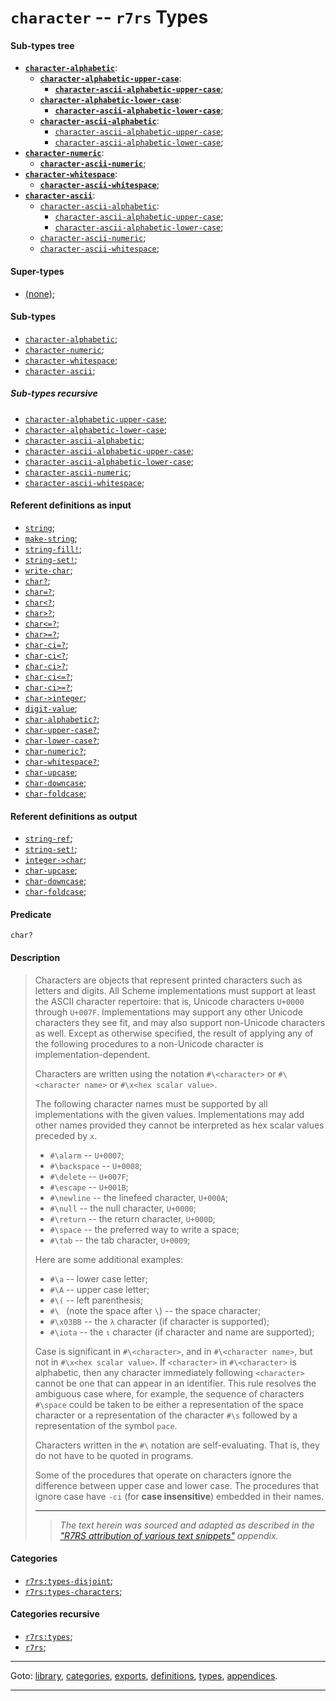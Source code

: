

<a id='type__r7rs__character'></a>

# `character` -- `r7rs` Types


<a id='type__r7rs__character__sub-types-tree'></a>

#### Sub-types tree

* **[`character-alphabetic`](../../r7rs/types/character-alphabetic.md#type__r7rs__character-alphabetic)**:
  * **[`character-alphabetic-upper-case`](../../r7rs/types/character-alphabetic-upper-case.md#type__r7rs__character-alphabetic-upper-case)**:
    * **[`character-ascii-alphabetic-upper-case`](../../r7rs/types/character-ascii-alphabetic-upper-case.md#type__r7rs__character-ascii-alphabetic-upper-case)**;
  * **[`character-alphabetic-lower-case`](../../r7rs/types/character-alphabetic-lower-case.md#type__r7rs__character-alphabetic-lower-case)**:
    * **[`character-ascii-alphabetic-lower-case`](../../r7rs/types/character-ascii-alphabetic-lower-case.md#type__r7rs__character-ascii-alphabetic-lower-case)**;
  * **[`character-ascii-alphabetic`](../../r7rs/types/character-ascii-alphabetic.md#type__r7rs__character-ascii-alphabetic)**:
    * [`character-ascii-alphabetic-upper-case`](../../r7rs/types/character-ascii-alphabetic-upper-case.md#type__r7rs__character-ascii-alphabetic-upper-case);
    * [`character-ascii-alphabetic-lower-case`](../../r7rs/types/character-ascii-alphabetic-lower-case.md#type__r7rs__character-ascii-alphabetic-lower-case);
* **[`character-numeric`](../../r7rs/types/character-numeric.md#type__r7rs__character-numeric)**:
  * **[`character-ascii-numeric`](../../r7rs/types/character-ascii-numeric.md#type__r7rs__character-ascii-numeric)**;
* **[`character-whitespace`](../../r7rs/types/character-whitespace.md#type__r7rs__character-whitespace)**:
  * **[`character-ascii-whitespace`](../../r7rs/types/character-ascii-whitespace.md#type__r7rs__character-ascii-whitespace)**;
* **[`character-ascii`](../../r7rs/types/character-ascii.md#type__r7rs__character-ascii)**:
  * [`character-ascii-alphabetic`](../../r7rs/types/character-ascii-alphabetic.md#type__r7rs__character-ascii-alphabetic):
    * [`character-ascii-alphabetic-upper-case`](../../r7rs/types/character-ascii-alphabetic-upper-case.md#type__r7rs__character-ascii-alphabetic-upper-case);
    * [`character-ascii-alphabetic-lower-case`](../../r7rs/types/character-ascii-alphabetic-lower-case.md#type__r7rs__character-ascii-alphabetic-lower-case);
  * [`character-ascii-numeric`](../../r7rs/types/character-ascii-numeric.md#type__r7rs__character-ascii-numeric);
  * [`character-ascii-whitespace`](../../r7rs/types/character-ascii-whitespace.md#type__r7rs__character-ascii-whitespace);


<a id='type__r7rs__character__super-types'></a>

#### Super-types

 * [(none)](../../r7rs/types/_index.md#toc__r7rs__types);


<a id='type__r7rs__character__sub-types'></a>

#### Sub-types

 * [`character-alphabetic`](../../r7rs/types/character-alphabetic.md#type__r7rs__character-alphabetic);
 * [`character-numeric`](../../r7rs/types/character-numeric.md#type__r7rs__character-numeric);
 * [`character-whitespace`](../../r7rs/types/character-whitespace.md#type__r7rs__character-whitespace);
 * [`character-ascii`](../../r7rs/types/character-ascii.md#type__r7rs__character-ascii);


<a id='type__r7rs__character__sub-types-recursive'></a>

##### Sub-types recursive

 * [`character-alphabetic-upper-case`](../../r7rs/types/character-alphabetic-upper-case.md#type__r7rs__character-alphabetic-upper-case);
 * [`character-alphabetic-lower-case`](../../r7rs/types/character-alphabetic-lower-case.md#type__r7rs__character-alphabetic-lower-case);
 * [`character-ascii-alphabetic`](../../r7rs/types/character-ascii-alphabetic.md#type__r7rs__character-ascii-alphabetic);
 * [`character-ascii-alphabetic-upper-case`](../../r7rs/types/character-ascii-alphabetic-upper-case.md#type__r7rs__character-ascii-alphabetic-upper-case);
 * [`character-ascii-alphabetic-lower-case`](../../r7rs/types/character-ascii-alphabetic-lower-case.md#type__r7rs__character-ascii-alphabetic-lower-case);
 * [`character-ascii-numeric`](../../r7rs/types/character-ascii-numeric.md#type__r7rs__character-ascii-numeric);
 * [`character-ascii-whitespace`](../../r7rs/types/character-ascii-whitespace.md#type__r7rs__character-ascii-whitespace);


<a id='type__r7rs__character__referent-definitions-input'></a>

#### Referent definitions as input

 * [`string`](../../r7rs/definitions/string.md#definition__r7rs__string);
 * [`make-string`](../../r7rs/definitions/make-string.md#definition__r7rs__make-string);
 * [`string-fill!`](../../r7rs/definitions/string-fill_21.md#definition__r7rs__string-fill_21);
 * [`string-set!`](../../r7rs/definitions/string-set_21.md#definition__r7rs__string-set_21);
 * [`write-char`](../../r7rs/definitions/write-char.md#definition__r7rs__write-char);
 * [`char?`](../../r7rs/definitions/char_3f.md#definition__r7rs__char_3f);
 * [`char=?`](../../r7rs/definitions/char_3d_3f.md#definition__r7rs__char_3d_3f);
 * [`char<?`](../../r7rs/definitions/char_3c_3f.md#definition__r7rs__char_3c_3f);
 * [`char>?`](../../r7rs/definitions/char_3e_3f.md#definition__r7rs__char_3e_3f);
 * [`char<=?`](../../r7rs/definitions/char_3c_3d_3f.md#definition__r7rs__char_3c_3d_3f);
 * [`char>=?`](../../r7rs/definitions/char_3e_3d_3f.md#definition__r7rs__char_3e_3d_3f);
 * [`char-ci=?`](../../r7rs/definitions/char-ci_3d_3f.md#definition__r7rs__char-ci_3d_3f);
 * [`char-ci<?`](../../r7rs/definitions/char-ci_3c_3f.md#definition__r7rs__char-ci_3c_3f);
 * [`char-ci>?`](../../r7rs/definitions/char-ci_3e_3f.md#definition__r7rs__char-ci_3e_3f);
 * [`char-ci<=?`](../../r7rs/definitions/char-ci_3c_3d_3f.md#definition__r7rs__char-ci_3c_3d_3f);
 * [`char-ci>=?`](../../r7rs/definitions/char-ci_3e_3d_3f.md#definition__r7rs__char-ci_3e_3d_3f);
 * [`char->integer`](../../r7rs/definitions/char-_3e_integer.md#definition__r7rs__char-_3e_integer);
 * [`digit-value`](../../r7rs/definitions/digit-value.md#definition__r7rs__digit-value);
 * [`char-alphabetic?`](../../r7rs/definitions/char-alphabetic_3f.md#definition__r7rs__char-alphabetic_3f);
 * [`char-upper-case?`](../../r7rs/definitions/char-upper-case_3f.md#definition__r7rs__char-upper-case_3f);
 * [`char-lower-case?`](../../r7rs/definitions/char-lower-case_3f.md#definition__r7rs__char-lower-case_3f);
 * [`char-numeric?`](../../r7rs/definitions/char-numeric_3f.md#definition__r7rs__char-numeric_3f);
 * [`char-whitespace?`](../../r7rs/definitions/char-whitespace_3f.md#definition__r7rs__char-whitespace_3f);
 * [`char-upcase`](../../r7rs/definitions/char-upcase.md#definition__r7rs__char-upcase);
 * [`char-downcase`](../../r7rs/definitions/char-downcase.md#definition__r7rs__char-downcase);
 * [`char-foldcase`](../../r7rs/definitions/char-foldcase.md#definition__r7rs__char-foldcase);


<a id='type__r7rs__character__referent-definitions-output'></a>

#### Referent definitions as output

 * [`string-ref`](../../r7rs/definitions/string-ref.md#definition__r7rs__string-ref);
 * [`string-set!`](../../r7rs/definitions/string-set_21.md#definition__r7rs__string-set_21);
 * [`integer->char`](../../r7rs/definitions/integer-_3e_char.md#definition__r7rs__integer-_3e_char);
 * [`char-upcase`](../../r7rs/definitions/char-upcase.md#definition__r7rs__char-upcase);
 * [`char-downcase`](../../r7rs/definitions/char-downcase.md#definition__r7rs__char-downcase);
 * [`char-foldcase`](../../r7rs/definitions/char-foldcase.md#definition__r7rs__char-foldcase);


<a id='type__r7rs__character__predicate'></a>

#### Predicate

````
char?
````


<a id='type__r7rs__character__description'></a>

#### Description

> Characters are objects that represent printed characters such as
> letters and digits.
> All Scheme implementations must support at least the ASCII character
> repertoire: that is, Unicode characters `U+0000` through `U+007F`.
> Implementations may support any other Unicode characters they see fit,
> and may also support non-Unicode characters as well.
> Except as otherwise specified, the result of applying any of the
> following procedures to a non-Unicode character is implementation-dependent.
> 
> Characters are written using the notation `#\<character>`
> or `#\<character name>` or
> `#\x<hex scalar value>`.
> 
> The following character names must be supported
> by all implementations with the given values.
> Implementations may add other names
> provided they cannot be interpreted as hex scalar values preceded by `x`.
> 
>   * `#\alarm` -- `U+0007`;
>   * `#\backspace` -- `U+0008`;
>   * `#\delete` -- `U+007F`;
>   * `#\escape` -- `U+001B`;
>   * `#\newline` -- the linefeed character, `U+000A`;
>   * `#\null` -- the null character, `U+0000`;
>   * `#\return` -- the return character, `U+000D`;
>   * `#\space` -- the preferred way to write a space;
>   * `#\tab` -- the tab character, `U+0009`;
> 
> Here are some additional examples:
> 
>   * `#\a` -- lower case letter;
>   * `#\A` -- upper case letter;
>   * `#\(` -- left parenthesis;
>   * `#\ ` (note the space after `\`) -- the space character;
>   * `#\x03BB` -- the `λ` character (if character is supported);
>   * `#\iota` -- the `ι` character (if character and name are supported);
> 
> Case is significant in `#\<character>`, and in
> `#\<character name>`,
> but not in `#\x<hex scalar value>`.
> If `<character>` in
> `#\<character>` is alphabetic, then any character
> immediately following `<character>` cannot be one that can appear in an identifier.
> This rule resolves the ambiguous case where, for
> example, the sequence of characters `#\space`
> could be taken to be either a representation of the space character or a
> representation of the character `#\s` followed
> by a representation of the symbol `pace`.
> 
> Characters written in the `#\` notation are self-evaluating.
> That is, they do not have to be quoted in programs.
> 
> Some of the procedures that operate on characters ignore the
> difference between upper case and lower case.  The procedures that
> ignore case have `-ci` (for __case insensitive__) embedded in their names.
> 
> 
> ----
> > *The text herein was sourced and adapted as described in the ["R7RS attribution of various text snippets"](../../r7rs/appendices/attribution.md#appendix__r7rs__attribution) appendix.*


<a id='type__r7rs__character__categories'></a>

#### Categories

 * [`r7rs:types-disjoint`](../../r7rs/categories/r7rs_3a_types-disjoint.md#category__r7rs__r7rs_3a_types-disjoint);
 * [`r7rs:types-characters`](../../r7rs/categories/r7rs_3a_types-characters.md#category__r7rs__r7rs_3a_types-characters);


<a id='type__r7rs__character__categories-recursive'></a>

#### Categories recursive

 * [`r7rs:types`](../../r7rs/categories/r7rs_3a_types.md#category__r7rs__r7rs_3a_types);
 * [`r7rs`](../../r7rs/categories/r7rs.md#category__r7rs__r7rs);

----

Goto: [library](../../r7rs/_index.md#library__r7rs), [categories](../../r7rs/categories/_index.md#toc__r7rs__categories), [exports](../../r7rs/exports/_index.md#toc__r7rs__exports), [definitions](../../r7rs/definitions/_index.md#toc__r7rs__definitions), [types](../../r7rs/types/_index.md#toc__r7rs__types), [appendices](../../r7rs/appendices/_index.md#toc__r7rs__appendices).

----


